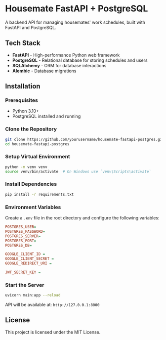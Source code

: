 # Housemate FastAPI + PostgreSQL

A backend API for managing housemates' work schedules, built with FastAPI and PostgreSQL.

## Tech Stack
- **FastAPI** - High-performance Python web framework
- **PostgreSQL** - Relational database for storing schedules and users
- **SQLAlchemy** - ORM for database interactions
- **Alembic** - Database migrations

## Installation

### Prerequisites
- Python 3.10+
- PostgreSQL installed and running

### Clone the Repository
```sh
git clone https://github.com/yourusername/housemate-fastapi-postgres.git
cd housemate-fastapi-postgres
```

### Setup Virtual Environment
```sh
python -m venv venv
source venv/bin/activate  # On Windows use `venv\Scripts\activate`
```

### Install Dependencies
```sh
pip install -r requirements.txt
```

### Environment Variables
Create a `.env` file in the root directory and configure the following variables:
```ini
POSTGRES_USER=
POSTGRES_PASSWORD=
POSTGRES_SERVER=
POSTGRES_PORT=
POSTGRES_DB=

GOOGLE_CLIENT_ID = 
GOOGLE_CLIENT_SECRET = 
GOOGLE_REDIRECT_URI = 

JWT_SECRET_KEY = 
```

### Start the Server
```sh
uvicorn main:app --reload
```
API will be available at: `http://127.0.0.1:8000`

## License
This project is licensed under the MIT License.


